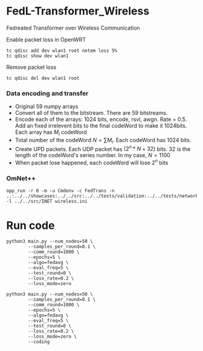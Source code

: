 # FedL-Transformer_Wireless
Fedreated Transformer over Wireless Communication

Enable packet loss in OpenWRT
```shell
tc qdisc add dev wlan1 root netem loss 5%
tc qdisc show dev wlan1
```

Remove packet loss
```shell
tc qdisc del dev wlan1 root
```

### Data encoding and transfer
* Original 59 numpy arrays
* Convert all of them to the bitstream. There are 59 bitstreams.
* Encode each of the arrays: 1024 bits, encode, rsvl, awgn. Rate = 0.5. Add an fixed irrelevent  bits to the final codeWord to make it 1024bits. Each array has $M_i$ codeWord
* Total number of the codeWord $N=\sum M_i$. Each codeWord has 1024 bits.
* Create UPD packets. Each UDP packet has $(2^n * N + 32)$ bits. $32$ is the length of the codeWord's series number. In my case, $N=1100$
* When packet lose happened, each codeWord will lose $2^n$ bits

### OmNet++
```shell
opp_run -r 0 -m -u Cmdenv -c FedTrans -n ..:../../showcases:../../src:../../tests/validation:../../tests/networks:../../tutorials -l ../../src/INET wireless.ini
```

# Run code
```shell
python3 main.py --num_nodes=50 \
        --samples_per_round=0.1 \
        --comm_round=1000 \
        --epochs=5 \
        --algo=fedavg \
        --eval_freq=5 \
        --test_round=0 \
        --loss_rate=0.2 \
        --loss_mode=zero

python3 main.py --num_nodes=50 \
        --samples_per_round=0.1 \
        --comm_round=1000 \
        --epochs=5 \
        --algo=fedavg \
        --eval_freq=5 \
        --test_round=0 \
        --loss_rate=0.2 \
        --loss_mode=zero \
        --coding
```